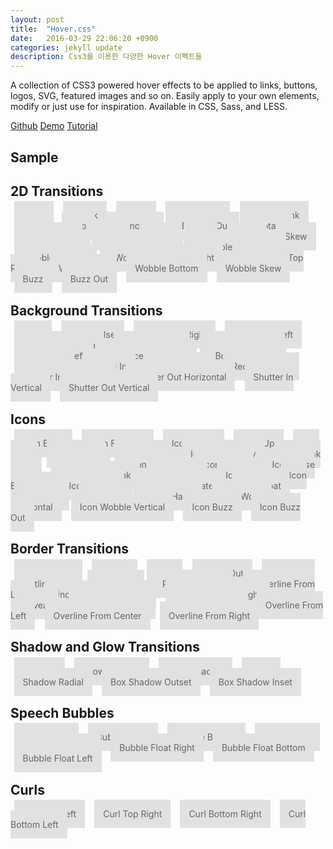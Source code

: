 ```yaml
---
layout: post
title:  "Hover.css"
date:   2016-03-29 22:06:20 +0900
categories: jekyll update
description: Css3를 이용한 다양한 Hover 이펙트들
---
```

<link href="//maxcdn.bootstrapcdn.com/font-awesome/4.2.0/css/font-awesome.min.css" rel="stylesheet" media="all">
<style type="text/css">
  [class^="hvr-"]{
    margin: .4em;
    padding: 1em;
    cursor: pointer;
    background: #e1e1e1;
    text-decoration: none;
    color: #666;
    -webkit-tap-highlight-color: rgba(0,0,0,0);
  }
</style>
<link href="/css/hover-min.css" rel="stylesheet" media="all">

A collection of CSS3 powered hover effects to be applied to links, buttons, logos, SVG, featured images and so on. Easily apply to your own elements, modify or just use for inspiration. Available in CSS, Sass, and LESS.

[Github][github] [Demo][demo] [Tutorial][tutorial]

## Sample
<div id="effects" class="effects">

  <h2>2D Transitions</h2>

  <a href="#" class="hvr-grow">Grow</a>
  <a href="#" class="hvr-shrink">Shrink</a>
  <a href="#" class="hvr-pulse">Pulse</a>
  <a href="#" class="hvr-pulse-grow">Pulse Grow</a>
  <a href="#" class="hvr-pulse-shrink">Pulse Shrink</a>
  <a href="#" class="hvr-push">Push</a>
  <a href="#" class="hvr-pop">Pop</a>
  <a href="#" class="hvr-bounce-in">Bounce In</a>
  <a href="#" class="hvr-bounce-out">Bounce Out</a>
  <a href="#" class="hvr-rotate">Rotate</a>
  <a href="#" class="hvr-grow-rotate">Grow Rotate</a>
  <a href="#" class="hvr-float">Float</a>
  <a href="#" class="hvr-sink">Sink</a>
  <a href="#" class="hvr-bob">Bob</a>
  <a href="#" class="hvr-hang">Hang</a>
  <a href="#" class="hvr-skew">Skew</a>
  <a href="#" class="hvr-skew-forward">Skew Forward</a>
  <a href="#" class="hvr-skew-backward">Skew Backward</a>
  <a href="#" class="hvr-wobble-horizontal">Wobble Horizontal</a>
  <a href="#" class="hvr-wobble-vertical">Wobble Vertical</a>
  <a href="#" class="hvr-wobble-to-bottom-right">Wobble To Bottom Right</a>
  <a href="#" class="hvr-wobble-to-top-right">Wobble To Top Right</a>
  <a href="#" class="hvr-wobble-top">Wobble Top</a>
  <a href="#" class="hvr-wobble-bottom">Wobble Bottom</a>
  <a href="#" class="hvr-wobble-skew">Wobble Skew</a>
  <a href="#" class="hvr-buzz">Buzz</a>
  <a href="#" class="hvr-buzz-out">Buzz Out</a>


  <h2>Background Transitions</h2>

  <a href="#" class="hvr-fade">Fade</a>
  <a href="#" class="hvr-back-pulse">Back Pulse</a>
  <a href="#" class="hvr-sweep-to-right">Sweep To Right</a>
  <a href="#" class="hvr-sweep-to-left">Sweep To Left</a>
  <a href="#" class="hvr-sweep-to-bottom">Sweep To Bottom</a>
  <a href="#" class="hvr-sweep-to-top">Sweep To Top</a>
  <a href="#" class="hvr-bounce-to-right">Bounce To Right</a>
  <a href="#" class="hvr-bounce-to-left">Bounce To Left</a>
  <a href="#" class="hvr-bounce-to-bottom">Bounce To Bottom</a>
  <a href="#" class="hvr-bounce-to-top">Bounce To Top</a>
  <a href="#" class="hvr-radial-out">Radial Out</a>
  <a href="#" class="hvr-radial-in">Radial In</a>
  <a href="#" class="hvr-rectangle-in">Rectangle In</a>
  <a href="#" class="hvr-rectangle-out">Rectangle Out</a>
  <a href="#" class="hvr-shutter-in-horizontal">Shutter In Horizontal</a>
  <a href="#" class="hvr-shutter-out-horizontal">Shutter Out Horizontal</a>
  <a href="#" class="hvr-shutter-in-vertical">Shutter In Vertical</a>
  <a href="#" class="hvr-shutter-out-vertical">Shutter Out Vertical</a>


  <h2>Icons</h2>

  <a href="#" class="hvr-icon-back">Icon Back</a>
  <a href="#" class="hvr-icon-forward">Icon Forward</a>
  <a href="#" class="hvr-icon-down">Icon Down</a>
  <a href="#" class="hvr-icon-up">Icon Up</a>
  <a href="#" class="hvr-icon-spin">Icon Spin</a>
  <a href="#" class="hvr-icon-drop">Icon Drop</a>
  <a href="#" class="hvr-icon-fade">Icon Fade</a>
  <a href="#" class="hvr-icon-float-away">Icon Float Away</a>
  <a href="#" class="hvr-icon-sink-away">Icon Sink Away</a>
  <a href="#" class="hvr-icon-grow">Icon Grow</a>
  <a href="#" class="hvr-icon-shrink">Icon Shrink</a>
  <a href="#" class="hvr-icon-pulse">Icon Pulse</a>
  <a href="#" class="hvr-icon-pulse-grow">Icon Pulse Grow</a>
  <a href="#" class="hvr-icon-pulse-shrink">Icon Pulse Shrink</a>
  <a href="#" class="hvr-icon-push">Icon Push</a>
  <a href="#" class="hvr-icon-pop">Icon Pop</a>
  <a href="#" class="hvr-icon-bounce">Icon Bounce</a>
  <a href="#" class="hvr-icon-rotate">Icon Rotate</a>
  <a href="#" class="hvr-icon-grow-rotate">Icon Grow Rotate</a>
  <a href="#" class="hvr-icon-float">Icon Float</a>
  <a href="#" class="hvr-icon-sink">Icon Sink</a>
  <a href="#" class="hvr-icon-bob">Icon Bob</a>
  <a href="#" class="hvr-icon-hang">Icon Hang</a>
  <a href="#" class="hvr-icon-wobble-horizontal">Icon Wobble Horizontal</a>
  <a href="#" class="hvr-icon-wobble-vertical">Icon Wobble Vertical</a>
  <a href="#" class="hvr-icon-buzz">Icon Buzz</a>
  <a href="#" class="hvr-icon-buzz-out">Icon Buzz Out</a>


  <h2>Border Transitions</h2>

  <a href="#" class="hvr-border-fade">Border Fade</a>
  <a href="#" class="hvr-hollow">Hollow</a>
  <a href="#" class="hvr-trim">Trim</a>
  <a href="#" class="hvr-ripple-out">Ripple Out</a>
  <a href="#" class="hvr-ripple-in">Ripple In</a>
  <a href="#" class="hvr-outline-out">Outline Out</a>
  <a href="#" class="hvr-outline-in">Outline In</a>
  <a href="#" class="hvr-round-corners">Round Corners</a>
  <a href="#" class="hvr-underline-from-left">Underline From Left</a>
  <a href="#" class="hvr-underline-from-center">Underline From Center</a>
  <a href="#" class="hvr-underline-from-right">Underline From Right</a>
  <a href="#" class="hvr-reveal">Reveal</a>
  <a href="#" class="hvr-underline-reveal">Underline Reveal</a>
  <a href="#" class="hvr-overline-reveal">Overline Reveal</a>
  <a href="#" class="hvr-overline-from-left">Overline From Left</a>
  <a href="#" class="hvr-overline-from-center">Overline From Center</a>
  <a href="#" class="hvr-overline-from-right">Overline From Right</a>


  <h2>Shadow and Glow Transitions</h2>

  <a href="#" class="hvr-shadow">Shadow</a>
  <a href="#" class="hvr-grow-shadow">Grow Shadow</a>
  <a href="#" class="hvr-float-shadow">Float Shadow</a>
  <a href="#" class="hvr-glow">Glow</a>
  <a href="#" class="hvr-shadow-radial">Shadow Radial</a>
  <a href="#" class="hvr-box-shadow-outset">Box Shadow Outset</a>
  <a href="#" class="hvr-box-shadow-inset">Box Shadow Inset</a>


  <h2>Speech Bubbles</h2>

  <a href="#" class="hvr-bubble-top">Bubble Top</a>
  <a href="#" class="hvr-bubble-right">Bubble Right</a>
  <a href="#" class="hvr-bubble-bottom">Bubble Bottom</a>
  <a href="#" class="hvr-bubble-left">Bubble Left</a>
  <a href="#" class="hvr-bubble-float-top">Bubble Float Top</a>
  <a href="#" class="hvr-bubble-float-right">Bubble Float Right</a>
  <a href="#" class="hvr-bubble-float-bottom">Bubble Float Bottom</a>
  <a href="#" class="hvr-bubble-float-left">Bubble Float Left</a>


  <h2>Curls</h2>

  <a href="#" class="hvr-curl-top-left">Curl Top Left</a>
  <a href="#" class="hvr-curl-top-right">Curl Top Right</a>
  <a href="#" class="hvr-curl-bottom-right">Curl Bottom Right</a>
  <a href="#" class="hvr-curl-bottom-left">Curl Bottom Left</a>
</div>

[github]: https://github.com/IanLunn/Hover
[demo]: http://ianlunn.github.io/Hover/
[tutorial]: http://ianlunn.co.uk/articles/hover-css-tutorial-introduction/
